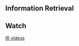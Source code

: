 Information Retrieval 
------------------ 

## Watch

[IR videos](https://www.youtube.com/watch?v=o5nflzfX5tw&list=PLaZQkZp6WhWwoDuD6pQCmgVyDbUWl_ZUi&index=12)

